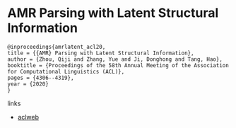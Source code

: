 # AMR Parsing with Latent Structural Information

```
@inproceedings{amrlatent_acl20,
title = {{AMR} Parsing with Latent Structural Information},
author = {Zhou, Qiji and Zhang, Yue and Ji, Donghong and Tang, Hao},
booktitle = {Proceedings of the 58th Annual Meeting of the Association for Computational Linguistics (ACL)},
pages = {4306--4319},
year = {2020}
}
```

links
- [aclweb](https://www.aclweb.org/anthology/2020.acl-main.397/)

